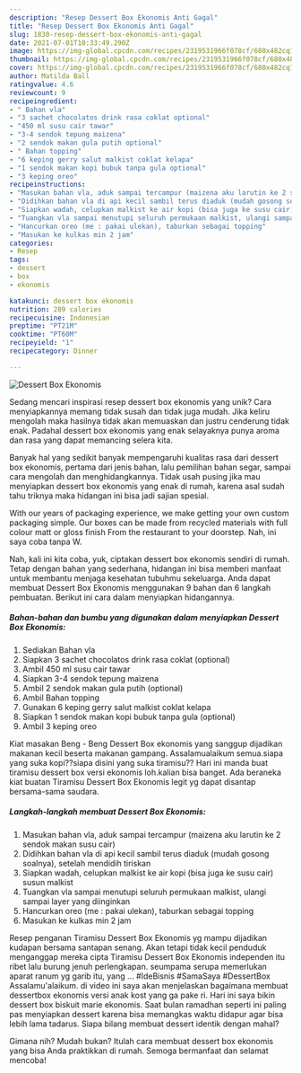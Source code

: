 ```yaml
---
description: "Resep Dessert Box Ekonomis Anti Gagal"
title: "Resep Dessert Box Ekonomis Anti Gagal"
slug: 1830-resep-dessert-box-ekonomis-anti-gagal
date: 2021-07-01T10:33:49.290Z
image: https://img-global.cpcdn.com/recipes/2319531966f078cf/680x482cq70/dessert-box-ekonomis-foto-resep-utama.jpg
thumbnail: https://img-global.cpcdn.com/recipes/2319531966f078cf/680x482cq70/dessert-box-ekonomis-foto-resep-utama.jpg
cover: https://img-global.cpcdn.com/recipes/2319531966f078cf/680x482cq70/dessert-box-ekonomis-foto-resep-utama.jpg
author: Matilda Ball
ratingvalue: 4.6
reviewcount: 9
recipeingredient:
- " Bahan vla"
- "3 sachet chocolatos drink rasa coklat optional"
- "450 ml susu cair tawar"
- "3-4 sendok tepung maizena"
- "2 sendok makan gula putih optional"
- " Bahan topping"
- "6 keping gerry salut malkist coklat kelapa"
- "1 sendok makan kopi bubuk tanpa gula optional"
- "3 keping oreo"
recipeinstructions:
- "Masukan bahan vla, aduk sampai tercampur (maizena aku larutin ke 2 sendok makan susu cair)"
- "Didihkan bahan vla di api kecil sambil terus diaduk (mudah gosong soalnya), setelah mendidih tiriskan"
- "Siapkan wadah, celupkan malkist ke air kopi (bisa juga ke susu cair) susun malkist"
- "Tuangkan vla sampai menutupi seluruh permukaan malkist, ulangi sampai layer yang diinginkan"
- "Hancurkan oreo (me : pakai ulekan), taburkan sebagai topping"
- "Masukan ke kulkas min 2 jam"
categories:
- Resep
tags:
- dessert
- box
- ekonomis

katakunci: dessert box ekonomis 
nutrition: 289 calories
recipecuisine: Indonesian
preptime: "PT21M"
cooktime: "PT60M"
recipeyield: "1"
recipecategory: Dinner

---
```



![Dessert Box Ekonomis](https://img-global.cpcdn.com/recipes/2319531966f078cf/680x482cq70/dessert-box-ekonomis-foto-resep-utama.jpg)

Sedang mencari inspirasi resep dessert box ekonomis yang unik? Cara menyiapkannya memang tidak susah dan tidak juga mudah. Jika keliru mengolah maka hasilnya tidak akan memuaskan dan justru cenderung tidak enak. Padahal dessert box ekonomis yang enak selayaknya punya aroma dan rasa yang dapat memancing selera kita.

Banyak hal yang sedikit banyak mempengaruhi kualitas rasa dari dessert box ekonomis, pertama dari jenis bahan, lalu pemilihan bahan segar, sampai cara mengolah dan menghidangkannya. Tidak usah pusing jika mau menyiapkan dessert box ekonomis yang enak di rumah, karena asal sudah tahu triknya maka hidangan ini bisa jadi sajian spesial.

With our years of packaging experience, we make getting your own custom packaging simple. Our boxes can be made from recycled materials with full colour matt or gloss finish From the restaurant to your doorstep. Nah, ini saya coba tanpa W.


Nah, kali ini kita coba, yuk, ciptakan dessert box ekonomis sendiri di rumah. Tetap dengan bahan yang sederhana, hidangan ini bisa memberi manfaat untuk membantu menjaga kesehatan tubuhmu sekeluarga. Anda dapat membuat Dessert Box Ekonomis menggunakan 9 bahan dan 6 langkah pembuatan. Berikut ini cara dalam menyiapkan hidangannya.

<!--inarticleads1-->

##### Bahan-bahan dan bumbu yang digunakan dalam menyiapkan Dessert Box Ekonomis:

1. Sediakan  Bahan vla
1. Siapkan 3 sachet chocolatos drink rasa coklat (optional)
1. Ambil 450 ml susu cair tawar
1. Siapkan 3-4 sendok tepung maizena
1. Ambil 2 sendok makan gula putih (optional)
1. Ambil  Bahan topping
1. Gunakan 6 keping gerry salut malkist coklat kelapa
1. Siapkan 1 sendok makan kopi bubuk tanpa gula (optional)
1. Ambil 3 keping oreo


Kiat masakan Beng - Beng Dessert Box ekonomis yang sanggup dijadikan makanan kecil beserta makanan gampang. Assalamualaikum semua.siapa yang suka kopi??siapa disini yang suka tiramisu?? Hari ini manda buat tiramisu dessert box versi ekonomis loh.kalian bisa banget. Ada beraneka kiat buatan Tiramisu Dessert Box Ekonomis legit yg dapat disantap bersama-sama saudara. 

<!--inarticleads2-->

##### Langkah-langkah membuat Dessert Box Ekonomis:

1. Masukan bahan vla, aduk sampai tercampur (maizena aku larutin ke 2 sendok makan susu cair)
1. Didihkan bahan vla di api kecil sambil terus diaduk (mudah gosong soalnya), setelah mendidih tiriskan
1. Siapkan wadah, celupkan malkist ke air kopi (bisa juga ke susu cair) susun malkist
1. Tuangkan vla sampai menutupi seluruh permukaan malkist, ulangi sampai layer yang diinginkan
1. Hancurkan oreo (me : pakai ulekan), taburkan sebagai topping
1. Masukan ke kulkas min 2 jam


Resep penganan Tiramisu Dessert Box Ekonomis yg mampu dijadikan kudapan bersama santapan senang. Akan tetapi tidak kecil penduduk menganggap mereka cipta Tiramisu Dessert Box Ekonomis independen itu ribet lalu burung jenuh perlengkapan. seumpama serupa memerlukan aparat ranum yg garib itu, yang … #IdeBisnis #SamaSaya #DessertBox Assalamu&#39;alaikum. di video ini saya akan menjelaskan bagaimana membuat dessertbox ekonomis versi anak kost yang ga pake ri. Hari ini saya bikin dessert box biskuit marie ekonomis. Saat bulan ramadhan seperti ini paling pas menyiapkan dessert karena bisa memangkas waktu didapur agar bisa lebih lama tadarus. Siapa bilang membuat dessert identik dengan mahal? 

Gimana nih? Mudah bukan? Itulah cara membuat dessert box ekonomis yang bisa Anda praktikkan di rumah. Semoga bermanfaat dan selamat mencoba!
